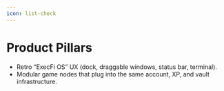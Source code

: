 ```yaml
---
icon: list-check
---
```


# Product Pillars

* Retro “ExecFi OS” UX (dock, draggable windows, status bar, terminal).
* Modular game nodes that plug into the same account, XP, and vault infrastructure.
